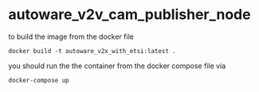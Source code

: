 # autoware_v2v_cam_publisher_node
 to build the image from the docker file 

    docker build -t autoware_v2x_with_etsi:latest .


 you should run the the container from the docker compose file via 
    
    docker-compose up

 